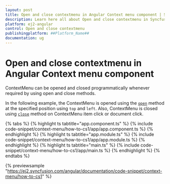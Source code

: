 ```yaml
---
layout: post
title: Open and close contextmenu in Angular Context menu component | Syncfusion
description: Learn here all about Open and close contextmenu in Syncfusion ##Platform_Name## Context menu component of Syncfusion Essential JS 2 and more.
platform: ej2-angular
control: Open and close contextmenu 
publishingplatform: ##Platform_Name##
documentation: ug
---
```


# Open and close contextmenu in Angular Context menu component

ContextMenu can be opened and closed programmatically whenever required by using open and close methods.

In the following example, the ContextMenu is opened using the [`open`](https://ej2.syncfusion.com/angular/documentation/api/context-menu#open) method at the
specified position using `top` and `left`. Also, ContextMenu is closed using [`close`](https://ej2.syncfusion.com/angular/documentation/api/context-menu#close)
method on ContextMenu item click or document click.

{% tabs %}
{% highlight ts tabtitle="app.component.ts" %}
{% include code-snippet/context-menu/how-to-cs1/app/app.component.ts %}
{% endhighlight %}
{% highlight ts tabtitle="app.module.ts" %}
{% include code-snippet/context-menu/how-to-cs1/app/app.module.ts %}
{% endhighlight %}
{% highlight ts tabtitle="main.ts" %}
{% include code-snippet/context-menu/how-to-cs1/app/main.ts %}
{% endhighlight %}
{% endtabs %}
  
{% previewsample "https://ej2.syncfusion.com/angular/documentation/code-snippet/context-menu/how-to-cs1" %}
